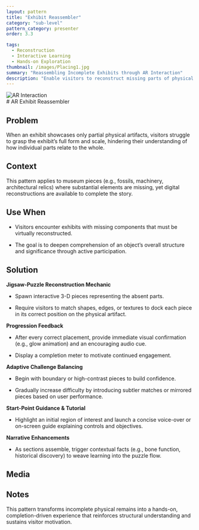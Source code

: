 ```yaml
---
layout: pattern
title: "Exhibit Reassembler"
category: "sub-level"
pattern_category: presenter
order: 3.3

tags:
  - Reconstruction
  - Interactive Learning
  - Hands-on Exploration
thumbnail: /images/Placing1.jpg
summary: "Reassembling Incomplete Exhibits through AR Interaction"
description: "Enable visitors to reconstruct missing parts of physical exhibits using AR-based jigsaw mechanics, enhancing structural understanding and engagement through guided, interactive assembly."
---
```

<div class="column">
  <img src="{{ '/images/Placing1.jpg' | relative_url }}" alt="AR Interaction" class="profile">
</div> 
# AR Exhibit Reassembler

## Problem
When an exhibit showcases only partial physical artifacts, visitors struggle to grasp the exhibit’s full form and scale, hindering their understanding of how individual parts relate to the whole.

## Context
This pattern applies to museum pieces (e.g., fossils, machinery, architectural relics) where substantial elements are missing, yet digital reconstructions are available to complete the story.

## Use When

- Visitors encounter exhibits with missing components that must be virtually reconstructed.

- The goal is to deepen comprehension of an object’s overall structure and significance through active participation.

## Solution

**Jigsaw-Puzzle Reconstruction Mechanic**

- Spawn interactive 3-D pieces representing the absent parts.

- Require visitors to match shapes, edges, or textures to dock each piece in its correct position on the physical artifact.

**Progression Feedback**

- After every correct placement, provide immediate visual confirmation (e.g., glow animation) and an encouraging audio cue.

- Display a completion meter to motivate continued engagement.

**Adaptive Challenge Balancing**

- Begin with boundary or high-contrast pieces to build confidence.

- Gradually increase difficulty by introducing subtler matches or mirrored pieces based on user performance.

**Start-Point Guidance & Tutorial**

- Highlight an initial region of interest and launch a concise voice-over or on-screen guide explaining controls and objectives.

**Narrative Enhancements**

- As sections assemble, trigger contextual facts (e.g., bone function, historical discovery) to weave learning into the puzzle flow.

## Media



## Notes

This pattern transforms incomplete physical remains into a hands-on, completion-driven experience that reinforces structural understanding and sustains visitor motivation.
